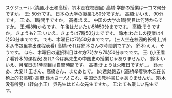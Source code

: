 スケジュール
(清晨,小王和高桥、铃木走在校园里)
高橋:学部の授業は一コマ何分ですか。
王: 50分です。
日本の大学の授業も50分ですか。
高橋:いいえ、90分です。
王:あ、1時間半ですか。
高橋:ええ。
中国の大学の1時間目は何時からですか。
王:朝8時からです。
午後はだいたい5時50分までです。
高橋:そうですか。
きょうも?
王:いいえ、きょうは7時50分までです。
鈴木:わたしの授業は4時50分までです。
でも、木曜日は7時50分までです。
(三人坐在校园的长椅上,铃木从书包里拿出课程表看)
高橋:それは鈴木さんの時間割ですか。
鈴木:ええ、そうです。
ほら、木曜日の選択科目はタ方7時から7時50分までです。
王: (小王看了看铃木的课程表)あれ?
今は呉先生の中国史の授業じゃありませんか。
鈴木:いいえ、月曜日の1時間目は自習時間です。
高橋:きょうは火曜日ですが…。
鈴木:あ、大変! !
王さん、高橋さん、またあとで。
(向远处跑去)
(高桥举着铃木忘在长椅上的书高喊)
高橋:鈴木さーん!
これ、中国史の教科書じゃありませんか。(铃木没有听见)（转向小王）
呉先生はどんな先生ですか。
王:とても厳しい先生です。
